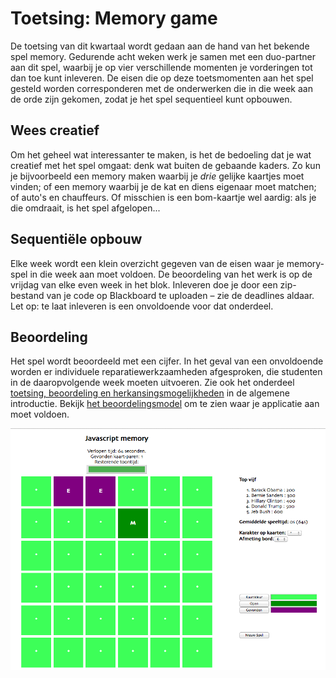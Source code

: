 # Toetsing: Memory game

De toetsing van dit kwartaal wordt gedaan aan de hand van het bekende spel memory. Gedurende acht weken werk je samen met een duo-partner aan dit spel, waarbij je op vier verschillende momenten je vorderingen tot dan toe kunt inleveren. De eisen die op deze toetsmomenten aan het spel gesteld worden corresponderen met de onderwerken die in die week aan de orde zijn gekomen, zodat je het spel sequentieel kunt opbouwen.

## Wees creatief

Om het geheel wat interessanter te maken, is het de bedoeling dat je wat creatief met het spel omgaat: denk wat buiten de gebaande kaders. Zo kun je bijvoorbeeld een memory maken waarbij je *drie* gelijke kaartjes moet vinden; of een memory waarbij je de kat en diens eigenaar moet matchen; of auto's en chauffeurs. Of misschien is een bom-kaartje wel aardig: als je die omdraait, is het spel afgelopen...

## Sequentiële opbouw

Elke week wordt een klein overzicht gegeven van de eisen waar je memory-spel in die week aan moet voldoen. De beoordeling van het werk is op de vrijdag van elke even week in het blok. Inleveren doe je door een zip-bestand van je code op Blackboard te uploaden – zie de deadlines aldaar. Let op: te laat inleveren is een onvoldoende voor dat onderdeel. 

## Beoordeling

Het spel wordt beoordeeld met een cijfer. In het geval van een onvoldoende worden er individuele reparatiewerkzaamheden  afgesproken, die studenten in de daaropvolgende week moeten uitvoeren. Zie ook het onderdeel [toetsing, beoordeling en herkansingsmogelijkheden](index.md#toetsing-beoordeling-en-herkansingsmogelijkheden) in de algemene introductie. Bekijk [het beoordelingsmodel](memory-beoordeling.md) om te zien waar je applicatie aan moet voldoen.

![Het memory-spel zoals het er uit kan komen te zien](imgs/memory-demo.png)
